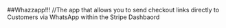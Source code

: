 ##Whazzapp!!!
//The app that allows you to send checkout links directly to Customers via WhatsApp within the Stripe Dashbaord
